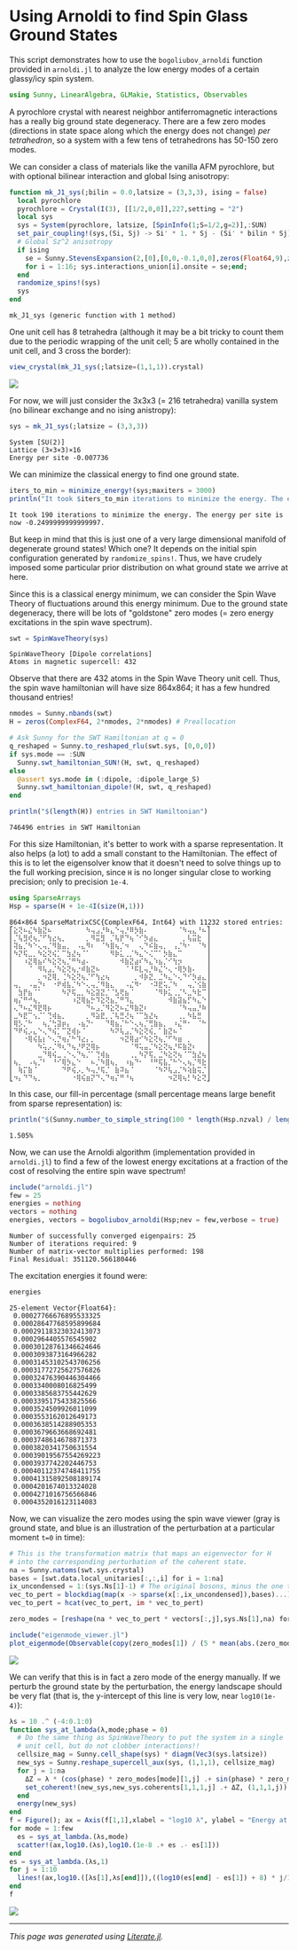 # Using Arnoldi to find Spin Glass Ground States

This script demonstrates how to use the `bogoliubov_arnoldi` function provided in `arnoldi.jl` to
analyze the low energy modes of a certain glassy/icy spin system.

````julia
using Sunny, LinearAlgebra, GLMakie, Statistics, Observables
````

A pyrochlore crystal with nearest neighbor antiferromagnetic interactions has a really big ground state degeneracy.
There are a few zero modes (directions in state space along which the energy does not change) *per tetrahedron*, so a system with a few tens of tetrahedrons has 50-150 zero modes.

We can consider a class of materials like the vanilla AFM pyrochlore, but with optional bilinear interaction and
global Ising anisotropy:

````julia
function mk_J1_sys(;bilin = 0.0,latsize = (3,3,3), ising = false)
  local pyrochlore
  pyrochlore = Crystal(I(3), [[1/2,0,0]],227,setting = "2")
  local sys
  sys = System(pyrochlore, latsize, [SpinInfo(1;S=1/2,g=2)],:SUN)
  set_pair_coupling!(sys,(Si, Sj) -> Si' * 1. * Sj - (Si' * bilin * Sj)^2,Bond(1,2,[0,0,0]))
  # Global Sz^2 anisotropy
  if ising
    se = Sunny.StevensExpansion(2,[0],[0,0,-0.1,0,0],zeros(Float64,9),zeros(Float64,13))
    for i = 1:16; sys.interactions_union[i].onsite = se;end;
  end
  randomize_spins!(sys)
  sys
end
````

````
mk_J1_sys (generic function with 1 method)
````

One unit cell has 8 tetrahedra (although it may be a bit tricky to count them due to the periodic wrapping of the unit cell; 5 are wholly contained in the unit cell, and 3 cross the border):

````julia
view_crystal(mk_J1_sys(;latsize=(1,1,1)).crystal)
````
![](arnoldi_spin_glass_example-6.png)

For now, we will just consider the 3x3x3 (= 216 tetrahedra) vanilla system (no bilinear exchange and no ising anistropy):

````julia
sys = mk_J1_sys(;latsize = (3,3,3))
````

````
System [SU(2)]
Lattice (3×3×3)×16
Energy per site -0.007736

````

We can minimize the classical energy to find one ground state.

````julia
iters_to_min = minimize_energy!(sys;maxiters = 3000)
println("It took $iters_to_min iterations to minimize the energy. The energy per site is now $(energy_per_site(sys)).")
````

````
It took 190 iterations to minimize the energy. The energy per site is now -0.2499999999999997.

````

But keep in mind that this is just one of a very large dimensional manifold of degenerate ground states!
Which one? It depends on the initial spin configuration generated by `randomize_spins!`. Thus, we have
crudely imposed some particular prior distribution on what ground state we arrive at here.

Since this is a classical energy minimum, we can consider the Spin Wave Theory of fluctuations around this energy
minimum. Due to the ground state degeneracy, there will be lots of "goldstone" zero modes (= zero energy excitations
in the spin wave spectrum).

````julia
swt = SpinWaveTheory(sys)
````

````
SpinWaveTheory [Dipole correlations]
Atoms in magnetic supercell: 432

````

Observe that there are 432 atoms in the Spin Wave Theory unit cell.
Thus, the spin wave hamiltonian will have size 864x864; it has a few hundred thousand entries!

````julia
nmodes = Sunny.nbands(swt)
H = zeros(ComplexF64, 2*nmodes, 2*nmodes) # Preallocation

# Ask Sunny for the SWT Hamiltonian at q = 0
q_reshaped = Sunny.to_reshaped_rlu(swt.sys, [0,0,0])
if sys.mode == :SUN
  Sunny.swt_hamiltonian_SUN!(H, swt, q_reshaped)
else
  @assert sys.mode in (:dipole, :dipole_large_S)
  Sunny.swt_hamiltonian_dipole!(H, swt, q_reshaped)
end

println("$(length(H)) entries in SWT Hamiltonian")
````

````
746496 entries in SWT Hamiltonian

````

For this size Hamiltonian, it's better to work with a sparse representation.
It also helps (a lot) to add a small constant to the Hamiltonian.
The effect of this is to let the eigensolver know that it doesn't need to solve things up to
the full working precision, since `H` is no longer singular close to working precision; only to precision `1e-4`.

````julia
using SparseArrays
Hsp = sparse(H + 1e-4I(size(H,1)))
````

````
864×864 SparseMatrixCSC{ComplexF64, Int64} with 11232 stored entries:
⎡⣕⢝⠦⣌⠳⣷⣝⠦⠀⠀⠀⠀⠀⠀⠀⠳⢤⣠⡘⠷⣄⠑⢤⡘⠿⡳⣷⠄⠀⠀⠀⠀⠀⠀⠈⠳⢤⣄⠘⠦⎤
⎢⡈⢧⣻⢞⢦⡈⠋⢳⣔⢦⡀⠀⠀⠀⠀⡀⠻⣭⣻⠀⡈⢧⡟⠙⢦⠈⠊⡳⣴⣄⠀⠀⠀⠀⠀⡀⢧⣭⣗⠀⎥
⎢⢽⣦⡈⠳⠑⢄⢤⡈⠻⣷⣤⡀⠀⠠⣄⠻⠆⠀⠈⠳⣿⢦⡈⠲⠀⠀⢄⠙⠮⣷⢤⡀⠀⢠⡈⠳⠂⠀⠈⠳⎥
⎢⠳⡝⢯⣀⡀⠳⣕⢝⢮⡁⠉⣳⣜⢦⠈⠁⠀⠀⠀⠀⠻⡷⣅⢀⡈⠳⣄⠑⢌⠉⠁⡳⣷⣄⠉⠀⠀⠀⠀⠀⎥
⎢⠀⠀⠰⣝⢿⣦⠎⠳⣕⢝⢦⡈⠛⠳⣴⠄⠀⠀⠀⠀⠀⠀⠺⣷⣝⣴⠎⠳⣄⠱⣦⡈⠊⢳⡲⠀⠀⠀⠀⠀⎥
⎢⠀⠀⠀⠈⠀⠻⢧⣠⡈⠳⣕⢝⢦⡐⠾⣷⣝⠦⠀⠀⠀⠀⠀⠈⠘⠯⣇⢤⡘⠷⣌⠑⢄⠐⢿⡳⣷⠄⠀⠀⎥
⎢⠀⠀⠀⠀⠀⡀⠲⣝⢿⡀⢈⠳⣕⢝⢦⡈⠋⢳⣔⢦⠀⠀⠀⠀⠀⡀⠺⡷⣝⡀⣈⠳⣄⠑⢄⠙⠊⡳⣴⣄⎥
⎢⢤⡀⠀⠠⣤⡙⠆⠀⠐⠟⢾⣧⡈⠳⠑⢄⢤⡈⠻⣷⣄⠀⠀⠠⣌⠻⠂⠀⠐⠽⣟⢥⡈⠳⠀⠀⢤⡈⢪⣷⎥
⎢⠀⣳⡟⣦⠈⠁⠀⠀⠀⠀⠳⡝⢯⣀⡀⠳⣕⣽⣝⡈⠈⣣⢟⣦⠈⠀⠀⠀⠀⠈⠻⡷⣅⢀⡈⠣⣀⠳⣗⠉⎥
⎢⢶⡌⠛⠚⢦⡀⠀⠀⠀⠀⠀⠀⠰⣝⢿⣦⡓⠹⣕⢝⣦⡈⠛⠹⣄⠀⠀⠀⠀⠀⠀⠀⠺⣷⣽⣦⡋⠳⣄⠑⎥
⎢⢄⠙⠦⣌⠻⣟⢿⡦⠀⠀⠀⠀⠀⠀⠀⠙⠦⣠⡈⠻⣕⢝⠦⣌⠻⣷⣝⠆⠀⠀⠀⠀⠀⠀⠈⠳⢤⣤⡘⠷⎥
⎢⣀⠳⣟⠉⢢⡈⠁⢙⢾⣦⡀⠀⠀⠀⠀⡀⠻⣵⣟⡀⡈⢧⣛⢜⢦⠈⠉⣳⣜⢦⠀⠀⠀⠀⢀⡀⠳⣧⣛⠀⎥
⎢⢿⡣⡈⠓⠀⠀⢦⡈⢓⣽⡶⡄⠀⠠⣦⡙⠂⠀⠀⠙⢿⣦⡈⠓⠑⢄⢦⡈⢛⣷⣦⡀⠀⠰⣌⠛⠂⠀⠈⠓⎥
⎢⠙⠟⢮⡠⣄⠑⢄⠙⢮⡁⠉⣝⢾⡦⠈⠀⠀⠀⠀⠀⠳⠝⢧⣠⡈⠳⣕⢝⢮⡀⠁⣷⣝⠦⠈⠀⠀⠀⠀⠀⎥
⎢⠀⠀⠐⢿⢮⣧⡆⠑⢄⡙⢶⡌⠓⠹⣔⡄⡀⠀⠀⠀⠀⠀⠲⣝⢿⣴⠊⠳⣕⢝⢦⡈⠋⠳⣶⠀⡀⠀⠀⠀⎥
⎢⠀⠀⠀⠀⠀⠳⢥⡠⡈⠻⢆⠙⢦⡘⠟⣝⢿⡦⠀⠀⠀⠀⠀⠀⠈⠻⢥⣤⡈⠳⣕⢝⢦⡘⠯⣷⣝⠆⠀⠀⎥
⎢⠀⠀⠀⠀⠀⣀⠙⢿⢮⣀⢀⠑⢄⠙⢦⡈⠁⢙⢾⣦⠀⠀⠀⠀⢀⡀⠳⡝⢯⡀⣈⠳⣕⢝⢦⠈⠉⣳⣜⢦⎥
⎢⢦⡀⠀⠠⢦⡈⠃⠀⠘⠊⢿⡳⣄⠑⠀⠀⠦⡈⠳⣿⢦⡀⠀⠰⣦⠙⠂⠀⠘⠛⢯⣧⡈⠓⠑⢄⢦⡈⠻⣗⎥
⎢⠀⢷⡍⣷⠈⠀⠀⠀⠀⠀⠙⠟⢮⡠⡀⠳⢤⡘⢯⡈⠀⣷⠽⣦⠈⠀⠀⠀⠀⠈⠳⠝⢧⣠⡈⠳⢵⣷⢭⡈⎥
⎣⠲⡄⠙⠙⢦⡀⠀⠀⠀⠀⠀⠀⠐⢿⢮⣶⡝⠙⢄⠙⢶⡌⠛⠘⢦⠀⠀⠀⠀⠀⠀⠀⠲⣝⢿⢦⡃⠳⣕⢝⎦
````

In this case, our fill-in percentage (small percentage means large benefit from sparse representation) is:

````julia
println("$(Sunny.number_to_simple_string(100 * length(Hsp.nzval) / length(H),digits = 4))%")
````

````
1.505%

````

Now, we can use the Arnoldi algorithm (implementation provided in `arnoldi.jl`) to find a few
of the lowest energy excitations at a fraction of the cost of resolving the entire spin wave spectrum!

````julia
include("arnoldi.jl")
few = 25
energies = nothing
vectors = nothing
energies, vectors = bogoliubov_arnoldi(Hsp;nev = few,verbose = true)
````

````
Number of successfully converged eigenpairs: 25
Number of iterations required: 9
Number of matrix-vector multiplies performed: 198
Final Residual: 351120.566180446

````

The excitation energies it found were:

````julia
energies
````

````
25-element Vector{Float64}:
 0.00027766676895533325
 0.00028647768595899684
 0.00029118323032413073
 0.0002964405576545902
 0.00030128761346624646
 0.0003093873164966282
 0.00031453102543706256
 0.00031772725627576826
 0.00032476390446304466
 0.0003340008016825499
 0.0003385683755442629
 0.0003395175433825566
 0.0003524509926011099
 0.0003553162012649173
 0.0003638514288905353
 0.0003679663668692481
 0.0003748614678871373
 0.0003820341750631554
 0.00039019567554269223
 0.0003937742202446753
 0.00040112374748411755
 0.00041315892508189174
 0.0004201674013324028
 0.0004271016756566846
 0.0004352016123114083
````

Now, we can visualize the zero modes using the spin wave viewer (gray is ground state, and blue is
an illustration of the perturbation at a particular moment `t=0` in time):

````julia
# This is the transformation matrix that maps an eigenvector for H
# into the corresponding perturbation of the coherent state.
na = Sunny.natoms(swt.sys.crystal)
bases = [swt.data.local_unitaries[:,:,i] for i = 1:na]
ix_uncondensed = 1:(sys.Ns[1]-1) # The original bosons, minus the one that got condensed away
vec_to_pert = blockdiag(map(x -> sparse(x[:,ix_uncondensed]),bases)...)
vec_to_pert = hcat(vec_to_pert, im * vec_to_pert)

zero_modes = [reshape(na * vec_to_pert * vectors[:,j],sys.Ns[1],na) for j = 1:few]

include("eigenmode_viewer.jl")
plot_eigenmode(Observable(copy(zero_modes[1]) / (5 * mean(abs.(zero_modes[1])))),swt)
````
![](arnoldi_spin_glass_example-24.png)

We can verify that this is in fact a zero mode of the energy manually.
If we perturb the ground state by the perturbation, the energy landscape should be very flat (that is,
the y-intercept of this line is very low, near `log10(1e-4)`):

````julia
λs = 10 .^ (-4:0.1:0)
function sys_at_lambda(λ,mode;phase = 0)
  # Do the same thing as SpinWaveTheory to put the system in a single
  # unit cell, but do not clobber interactions!!
  cellsize_mag = Sunny.cell_shape(sys) * diagm(Vec3(sys.latsize))
  new_sys = Sunny.reshape_supercell_aux(sys, (1,1,1), cellsize_mag)
  for j = 1:na
    ΔZ = λ * (cos(phase) * zero_modes[mode][1,j] .+ sin(phase) * zero_modes[mode][2,j])
    set_coherent!(new_sys,new_sys.coherents[1,1,1,j] .+ ΔZ, (1,1,1,j))
  end
  energy(new_sys)
end
f = Figure(); ax = Axis(f[1,1],xlabel = "log10 λ", ylabel = "Energy at g.s. + λ × perturbation", title = "Quadratic Minimum")
for mode = 1:few
  es = sys_at_lambda.(λs,mode)
  scatter!(ax,log10.(λs),log10.(1e-8 .+ es .- es[1]))
end
es = sys_at_lambda.(λs,1)
for j = 1:10
  lines!(ax,log10.([λs[1],λs[end]]),((log10(es[end] - es[1]) + 8) * j/10) .+ 2 * log10.([λs[1],λs[end]]),color = :lightgray)
end
f
````
![](arnoldi_spin_glass_example-26.png)

---

*This page was generated using [Literate.jl](https://github.com/fredrikekre/Literate.jl).*

